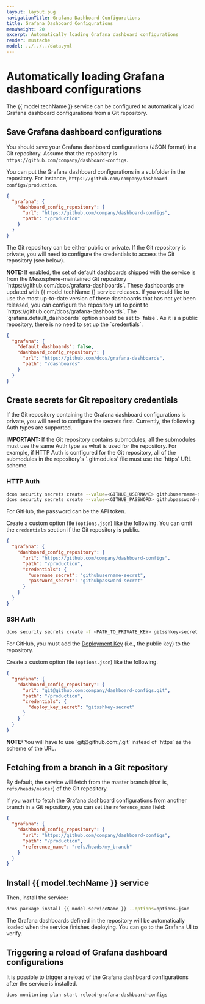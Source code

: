 ```yaml
---
layout: layout.pug
navigationTitle: Grafana Dashboard Configurations
title: Grafana Dashboard Configurations
menuWeight: 20
excerpt: Automatically loading Grafana dashboard configurations
render: mustache
model: ../../../data.yml
---
```


# Automatically loading Grafana dashboard configurations

The {{ model.techName }} service can be configured to automatically load Grafana dashboard configurations from a Git repository.

## Save Grafana dashboard configurations

You should save your Grafana dashboard configurations (JSON format) in a Git repository.
Assume that the repository is `https://github.com/company/dashboard-configs`.

You can put the Grafana dashboard configurations in a subfolder in the repository.
For instance, `https://github.com/company/dashboard-configs/production`.

```json
{
  "grafana": {
    "dashboard_config_repository": {
      "url": "https://github.com/company/dashboard-configs",
      "path": "/production"
    }
  }
}
```

The Git repository can be either public or private.
If the Git repository is private, you will need to configure the credentials to access the Git repository (see below).

<p class="message--note"><strong>NOTE: </strong>If enabled, the set of default dashboards shipped with the service is from the Mesosphere-maintained Git repository `https://github.com/dcos/grafana-dashboards`.
These dashboards are updated with {{ model.techName }} service releases.
If you would like to use the most up-to-date version of these dashboards that has not yet been released, you can configure the repository url to point to `https://github.com/dcos/grafana-dashboards`.
The `grafana.default_dashboards` option should be set to `false`.
As it is a public repository, there is no need to set up the `credentials`.</p>

```json
{
  "grafana": {
    "default_dashboards": false,
    "dashboard_config_repository": {
      "url": "https://github.com/dcos/grafana-dashboards",
      "path": "/dashboards"
    }
  }
}
```

## Create secrets for Git repository credentials

If the Git repository containing the Grafana dashboard configurations is private, you will need to configure the secrets first.
Currently, the following Auth types are supported.

<p class="message--important"><strong>IMPORTANT: </strong>If the Git repository contains submodules, all the submodules must use the same Auth type as what is used for the repository. For example, if HTTP Auth is configured for the Git repository, all of the submodules in the repository's `.gitmodules` file must use the `https` URL scheme.</p>

### HTTP Auth

```bash
dcos security secrets create --value=<GITHUB_USERNAME> githubusername-secret
dcos security secrets create --value=<GITHUB_PASSWORD> githubpassword-secret
```

For GitHub, the password can be the API token.

Create a custom option file (`options.json`) like the following.
You can omit the `credentials` section if the Git repository is public.

```json
{
  "grafana": {
    "dashboard_config_repository": {
      "url": "https://github.com/company/dashboard-configs",
      "path": "/production",
      "credentials": {
        "username_secret": "githubusername-secret",
        "password_secret": "githubpassword-secret"
      }
    }
  }
}
```

### SSH Auth

```bash
dcos security secrets create -f <PATH_TO_PRIVATE_KEY> gitsshkey-secret
```

For GitHub, you must add the [Deployment Key](https://developer.github.com/v3/guides/managing-deploy-keys/#deploy-keys) (i.e., the public key) to the repository.

Create a custom option file (`options.json`) like the following.

```json
{
  "grafana": {
    "dashboard_config_repository": {
      "url": "git@github.com:company/dashboard-configs.git",
      "path": "/production",
      "credentials": {
        "deploy_key_secret": "gitsshkey-secret"
      }
    }
  }
}
```

<p class="message--note"><strong>NOTE: </strong>You will have to use `git@github.com:<USER>/<REPO>.git` instead of `https` as the scheme of the URL.</p>

## Fetching from a branch in a Git repository

By default, the service will fetch from the master branch (that is, `refs/heads/master`) of the Git repository.

If you want to fetch the Grafana dashboard configurations from another branch in a Git repository, you can set the `reference_name` field:

```json
{
  "grafana": {
    "dashboard_config_repository": {
      "url": "https://github.com/company/dashboard-configs",
      "path": "/production",
      "reference_name": "refs/heads/my_branch"
    }
  }
}

```

## Install {{ model.techName }} service

Then, install the service:

```bash
dcos package install {{ model.serviceName }} --options=options.json
```

The Grafana dashboards defined in the repository will be automatically loaded when the service finishes deploying.
You can go to the Grafana UI to verify.

## Triggering a reload of Grafana dashboard configurations

It is possible to trigger a reload of the Grafana dashboard configurations after the service is installed.

```bash
dcos monitoring plan start reload-grafana-dashboard-configs
```
